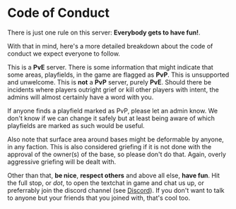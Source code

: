 # Code of Conduct

There is just one rule on this server: **Everybody gets to have fun!**.

With that in mind, here's a more detailed breakdown about the code of conduct we expect everyone to follow.

This is a **PvE** server. There is some information that might indicate that some areas, playfields, in the game are flagged as **PvP**. This is unsupported and unwelcome. This is **not** a **PvP** server, purely **PvE**. Should there be incidents where players outright grief or kill other players with intent, the admins will almost certainly have a word with you.

If anyone finds a playfield marked as PvP, please let an admin know. We don't know if we can change it safely but at least being aware of which playfields are marked as such would be useful.

Also note that surface area around bases might be deformable by anyone, in any faction. This is also considered griefing if it is not done with the approval of the owner(s) of the base, so please don't do that. Again, overly aggressive griefing will be dealt with.

Other than that, **be nice**, **respect others** and above all else, **have fun**. Hit the full stop, or *dot*, to open the textchat in game and chat us up, or preferrably join the discord channel (see [Discord](discord.md)). If you don't want to talk to anyone but your friends that you joined with, that's cool too.
